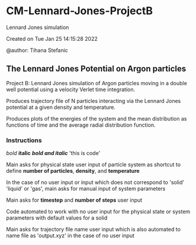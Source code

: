 # CM-Lennard-Jones-ProjectB
Lennard Jones simulation

Created on Tue Jan 25 14:15:28 2022

@author: Tihana Stefanic

## The Lennard Jones Potential on Argon particles 

Project B: Lennard Jones simulation of Argon
particles moving in a double well potential using
a velocity Verlet time integration.

Produces trajectory file of N particles interacting
via the Lennard Jones potential at a given density
and temperature.

Produces plots of the energies of the system
and the mean distribution as functions of time
and the average radial distribution function. 

### Instructions

*bold*
**italic**
***bold and italic***
'this is code'

Main asks for physical state user input of
particle system as shortcut to define **number
of particles**, **density**, and **temperature**

In the case of no user input or input which
does not correspond to 'solid' 'liquid' or 'gas',
main asks for manual input of system parameters

Main asks for **timestep** and **number of steps**
user input

Code automated to work with no user input for
the physical state or system parameters with
default values for a solid

Main asks for trajectory file name user input
which is also automated to name file as
'output.xyz' in the case of no user input